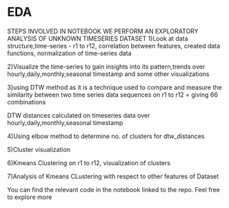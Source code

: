 # EDA
STEPS INVOLVED IN NOTEBOOK
WE PERFORM AN EXPLORATORY ANALYSIS OF UNKNOWN TIMESERIES DATASET
1)Look at data structure,time-series - r1 to r12, correlation between features, created data functions, normalization of time-series data

2)Visualize the time-series to gain insights into its pattern,trends over hourly,daily,monthly,seasonal timestamp and some other visualizations

3)using DTW method as it is a technique used to compare and measure the similarity between two time series data sequences on r1 to r12 = giving 66 combinations

DTW distances calculated on timeseries data over hourly,daily,monthly,seasonal timestamp

4)Using elbow method to determine no. of clusters for dtw_distances

5)Cluster visualization

6)Kmeans Clustering on r1 to r12, visualization of clusters

7)Analysis of Kmeans CLustering with respect to other features of Dataset


You can find the relevant code in the notebook linked to the repo. Feel free to explore more 
